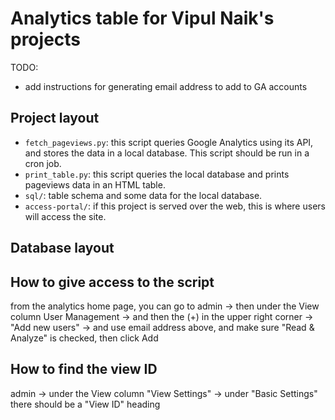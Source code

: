 # Analytics table for Vipul Naik's projects

TODO:

- add instructions for generating email address to add to GA accounts

## Project layout

- `fetch_pageviews.py`: this script queries Google Analytics using its API, and
  stores the data in a local database. This script should be run in a cron job.
- `print_table.py`: this script queries the local database and prints pageviews
  data in an HTML table.
- `sql/`: table schema and some data for the local database.
- `access-portal/`: if this project is served over the web, this is where users
  will access the site.

## Database layout

## How to give access to the script

from the analytics home page, you can go to admin -> then under the View column User Management -> and then the (+) in the upper right corner -> "Add new users" -> and use email address above, and make sure "Read & Analyze" is checked, then click Add

## How to find the view ID

admin -> under the View column "View Settings" -> under "Basic Settings" there should be a "View ID" heading

